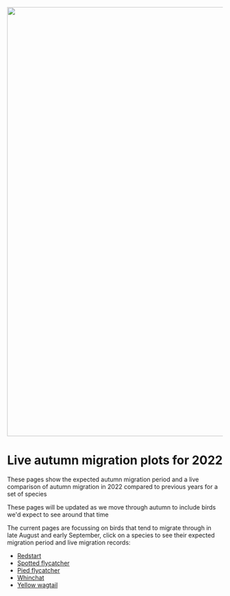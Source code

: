 <img src="_figures/banner.png" width="1000">

# Live autumn migration plots for 2022

These pages show the expected autumn migration period and a live comparison of autumn migration in 2022 compared to previous years for a set of species

These pages will be updated as we move through autumn to include birds we'd expect to see around that time

The current pages are focussing on birds that tend to migrate through in late August and early September, click on a species to see their expected migration period and live migration records:

* [Redstart](/Species_plots/redstart.md)
* [Spotted flycatcher](/Species_plots/spotted_flycatcher.md)
* [Pied flycatcher](/Species_plots/pied_flycatcher.md)
* [Whinchat](/Species_plots/whinchat.md)
* [Yellow wagtail](/Species_plots/yellow_wagtail.md)
